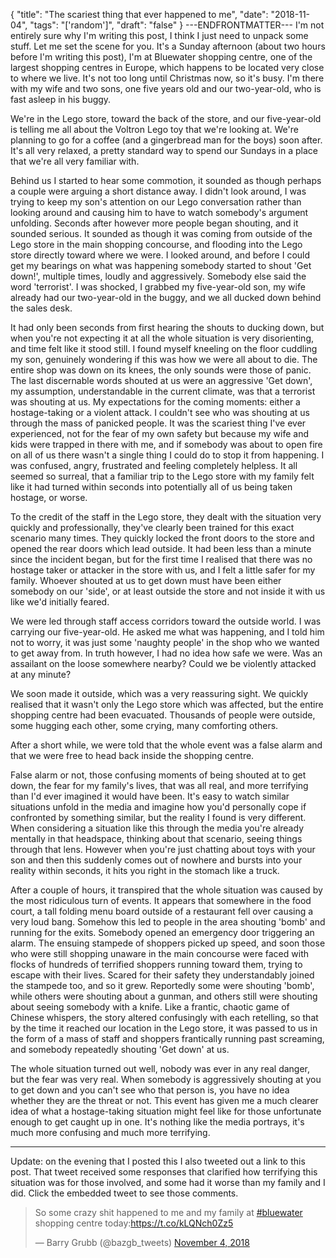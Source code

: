{
  "title": "The scariest thing that ever happened to me",
  "date": "2018-11-04",
  "tags": "['random']",
  "draft": "false"
}
---ENDFRONTMATTER---
I'm not entirely sure why I'm writing this post, I think I just need to unpack some stuff. Let me set the scene for you. It's a Sunday afternoon (about two hours before I'm writing this post), I'm at Bluewater shopping centre, one of the largest shopping centres in Europe, which happens to be located very close to where we live. It's not too long until Christmas now, so it's busy. I'm there with my wife and two sons, one five years old and our two-year-old, who is fast asleep in his buggy.

We're in the Lego store, toward the back of the store, and our five-year-old is telling me all about the Voltron Lego toy that we're looking at. We're planning to go for a coffee (and a gingerbread man for the boys) soon after. It's all very relaxed, a pretty standard way to spend our Sundays in a place that we're all very familiar with.

Behind us I started to hear some commotion, it sounded as though perhaps a couple were arguing a short distance away. I didn't look around, I was trying to keep my son's attention on our Lego conversation rather than looking around and causing him to have to watch somebody's argument unfolding. Seconds after however more people began shouting, and it sounded serious. It sounded as though it was coming from outside of the Lego store in the main shopping concourse, and flooding into the Lego store directly toward where we were. I looked around, and before I could get my bearings on what was happening somebody started to shout 'Get down!', multiple times, loudly and aggressively. Somebody else said the word 'terrorist'. I was shocked, I grabbed my five-year-old son, my wife already had our two-year-old in the buggy, and we all ducked down behind the sales desk.

It had only been seconds from first hearing the shouts to ducking down, but when you're not expecting it at all the whole situation is very disorienting, and time felt like it stood still. I found myself kneeling on the floor cuddling my son, genuinely wondering if this was how we were all about to die. The entire shop was down on its knees, the only sounds were those of panic. The last discernable words shouted at us were an aggressive 'Get down', my assumption, understandable in the current climate, was that a terrorist was shouting at us. My expectations for the coming moments: either a hostage-taking or a violent attack. I couldn't see who was shouting at us through the mass of panicked people. It was the scariest thing I've ever experienced, not for the fear of my own safety but because my wife and kids were trapped in there with me, and if somebody was about to open fire on all of us there wasn't a single thing I could do to stop it from happening. I was confused, angry, frustrated and feeling completely helpless. It all seemed so surreal, that a familiar trip to the Lego store with my family felt like it had turned within seconds into potentially all of us being taken hostage, or worse.

To the credit of the staff in the Lego store, they dealt with the situation very quickly and professionally, they've clearly been trained for this exact scenario many times. They quickly locked the front doors to the store and opened the rear doors which lead outside. It had been less than a minute since the incident began, but for the first time I realised that there was no hostage taker or attacker in the store with us, and I felt a little safer for my family. Whoever shouted at us to get down must have been either somebody on our 'side', or at least outside the store and not inside it with us like we'd initially feared.

We were led through staff access corridors toward the outside world. I was carrying our five-year-old. He asked me what was happening, and I told him not to worry, it was just some 'naughty people' in the shop who we wanted to get away from. In truth however, I had no idea how safe we were. Was an assailant on the loose somewhere nearby? Could we be violently attacked at any minute?

We soon made it outside, which was a very reassuring sight. We quickly realised that it wasn't only the Lego store which was affected, but the entire shopping centre had been evacuated. Thousands of people were outside, some hugging each other, some crying, many comforting others.

After a short while, we were told that the whole event was a false alarm and that we were free to head back inside the shopping centre.

False alarm or not, those confusing moments of being shouted at to get down, the fear for my family's lives, that was all real, and more terrifying than I'd ever imagined it would have been. It's easy to watch similar situations unfold in the media and imagine how you'd personally cope if confronted by something similar, but the reality I found is very different. When considering a situation like this through the media you're already mentally in that headspace, thinking about that scenario, seeing things through that lens. However when you're just chatting about toys with your son and then this suddenly comes out of nowhere and bursts into your reality within seconds, it hits you right in the stomach like a truck.

After a couple of hours, it transpired that the whole situation was caused by the most ridiculous turn of events. It appears that somewhere in the food court, a tall folding menu board outside of a restaurant fell over causing a very loud bang. Somehow this led to people in the area shouting 'bomb' and running for the exits. Somebody opened an emergency door triggering an alarm. The ensuing stampede of shoppers picked up speed, and soon those who were still shopping unaware in the main concourse were faced with flocks of hundreds of terrified shoppers running toward them, trying to escape with their lives. Scared for their safety they understandably joined the stampede too, and so it grew. Reportedly some were shouting 'bomb', while others were shouting about a gunman, and others still were shouting about seeing somebody with a knife. Like a frantic, chaotic game of Chinese whispers, the story altered confusingly with each retelling, so that by the time it reached our location in the Lego store, it was passed to us in the form of a mass of staff and shoppers frantically running past screaming, and somebody repeatedly shouting 'Get down' at us.

The whole situation turned out well, nobody was ever in any real danger, but the fear was very real. When somebody is aggressively shouting at you to get down and you can't see who that person is, you have no idea whether they are the threat or not. This event has given me a much clearer idea of what a hostage-taking situation might feel like for those unfortunate enough to get caught up in one. It's nothing like the media portrays, it's much more confusing and much more terrifying.

<hr />

Update: on the evening that I posted this I also tweeted out a link to this post. That tweet received some responses that clarified how terrifying this situation was for those involved, and some had it worse than my family and I did. Click the embedded tweet to see those comments.

<blockquote class="twitter-tweet" data-lang="en"><p lang="en" dir="ltr">So some crazy shit happened to me and my family at <a href="https://twitter.com/hashtag/bluewater?src=hash&amp;ref_src=twsrc%5Etfw">#bluewater</a> shopping centre today:<a href="https://t.co/kLQNch0Zz5">https://t.co/kLQNch0Zz5</a></p>&mdash; Barry Grubb (@bazgb_tweets) <a href="https://twitter.com/bazgb_tweets/status/1059195472261365761?ref_src=twsrc%5Etfw">November 4, 2018</a></blockquote>
<script async src="https://platform.twitter.com/widgets.js" charset="utf-8"></script>
